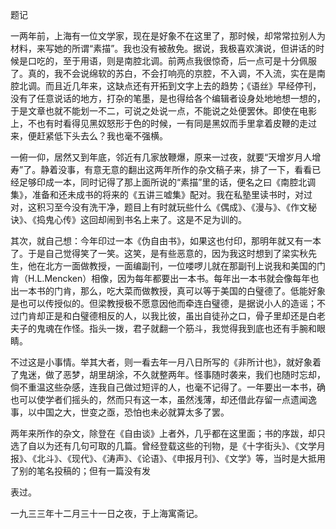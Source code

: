 题记

  

一两年前，上海有一位文学家，现在是好象不在这里了，那时候，却常常拉别人为材料，来写她的所谓“素描”。我也没有被赦免。据说，我极喜欢演说，但讲话的时候是口吃的，至于用语，则是南腔北调。前两点我很惊奇，后一点可是十分佩服了。真的，我不会说绵软的苏白，不会打响亮的京腔，不入调，不入流，实在是南腔北调。而且近几年来，这缺点还有开拓到文字上去的趋势；《语丝》早经停刊，没有了任意说话的地方，打杂的笔墨，是也得给各个编辑者设身处地地想一想的，于是文章也就不能划一不二，可说之处说一点，不能说之处便罢休。即使在电影上，不也有时看得见黑奴怒形于色的时候，一有同是黑奴而手里拿着皮鞭的走过来，便赶紧低下头去么？我也毫不强横。

一俯一仰，居然又到年底，邻近有几家放鞭爆，原来一过夜，就要“天增岁月人增寿”了。静着没事，有意无意的翻出这两年所作的杂文稿子来，排了一下，看看已经足够印成一本，同时记得了那上面所说的“素描”里的话，便名之曰《南腔北调集》，准备和还未成书的将来的《五讲三嘘集》配对。我在私塾里读书时，对过对，这积习至今没有洗干净，题目上有时就玩些什么《偶成》、《漫与》、《作文秘诀》、《捣鬼心传》这回却闹到书名上来了。这是不足为训的。

其次，就自己想：今年印过一本《伪自由书》，如果这也付印，那明年就又有一本了。于是自己觉得笑了一笑。这笑，是有些恶意的，因为我这时想到了梁实秋先生，他在北方一面做教授，一面编副刊，一位喽啰儿就在那副刊上说我和美国的门肯（H.L.Mencken）相像，因为每年都要出一本书。每年出一本书就会像每年也出一本书的门肯，那么，吃大菜而做教授，真可以等于美国的白璧德了。低能好象是也可以传授似的。但梁教授极不愿意因他而牵连白璧德，是据说小人的造谣；不过门肯却正是和白璧德相反的人，以我比彼，虽出自徒孙之口，骨子里却还是白老夫子的鬼魂在作怪。指头一拨，君子就翻一个筋斗，我觉得我到底也还有手腕和眼睛。

不过这是小事情。举其大者，则一看去年一月八日所写的《非所计也》，就好象着了鬼迷，做了恶梦，胡里胡涂，不久就整两年。怪事随时袭来，我们也随时忘却，倘不重温这些杂感，连我自己做过短评的人，也毫不记得了。一年要出一本书，确也可以使学者们摇头的，然而只有这一本，虽然浅薄，却还借此存留一点遗闻逸事，以中国之大，世变之亟，恐怕也未必就算太多了罢。

两年来所作的杂文，除登在《自由谈》上者外，几乎都在这里面；书的序跋，却只选了自以为还有几句可取的几篇。曾经登载这些的刊物，是《十字街头》、《文学月报》、《北斗》、《现代》、《涛声》、《论语》、《申报月刊》、《文学》等，当时是大抵用了别的笔名投稿的；但有一篇没有发

表过。

一九三三年十二月三十一日之夜，于上海寓斋记。
